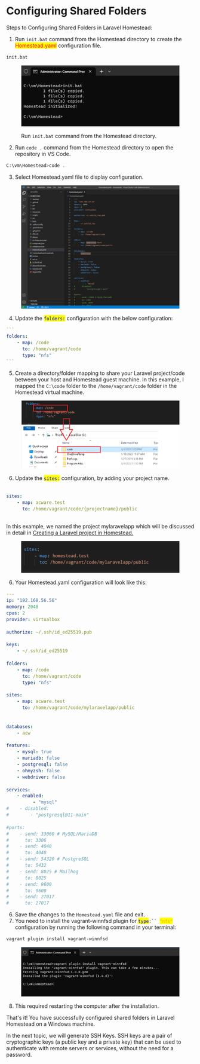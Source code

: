 # Configuring Shared Folders

Steps to Configuring Shared Folders in Laravel Homestead:

1. Run `init.bat` command from the Homestead directory to create the <mark style="color:red;">Homestead.yaml</mark> configuration file.

```bash
init.bat
```

<figure><img src="../.gitbook/assets/image (5) (2).png" alt=""><figcaption><p>Run <code>init.bat</code> command from the Homestead directory.</p></figcaption></figure>

2. Run `code .` command from the Homestead directory to open the repository in VS Code.

```powershell
C:\vm\Homestead>code .
```

3. Select Homestead.yaml file to display configuration.

<figure><img src="../.gitbook/assets/image (22).png" alt=""><figcaption></figcaption></figure>

4. Update the <mark style="color:blue;">`folders:`</mark> configuration with the below configuration:

````yaml
```
folders:
    - map: /code
      to: /home/vagrant/code
      type: "nfs"
```
````

5. Create a directory/folder mapping to share your Laravel project/code between your host and Homestead guest machine. In this example, I mapped the `C:\code` folder to the `/home/vagrant/code` folder in the Homestead virtual machine.

<figure><img src="../.gitbook/assets/image (14).png" alt=""><figcaption></figcaption></figure>

6. Update the <mark style="color:blue;">`sites:`</mark> configuration, by adding your project name.

```yaml

sites:
    - map: acware.test
      to: /home/vagrant/code/{projectname}/public 
      
```

In this example, we named the project mylaravelapp which will be discussed in detail in [Creating a Laravel project in Homestead. ](creating-a-laravel-project-in-homestead..md)

<figure><img src="../.gitbook/assets/image.png" alt=""><figcaption></figcaption></figure>

6. Your Homestead.yaml configuration will look like this:

```yaml
---
ip: "192.168.56.56"
memory: 2048
cpus: 2
provider: virtualbox

authorize: ~/.ssh/id_ed25519.pub

keys:
    - ~/.ssh/id_ed25519

folders:
    - map: /code
      to: /home/vagrant/code
      type: "nfs"

sites:
    - map: acware.test
      to: /home/vagrant/code/mylaravelapp/public 
    

databases:
    - acw

features:
    - mysql: true
    - mariadb: false
    - postgresql: false
    - ohmyzsh: false
    - webdriver: false

services:
    - enabled:
          - "mysql"
#    - disabled:
#        - "postgresql@11-main"

#ports:
#    - send: 33060 # MySQL/MariaDB
#      to: 3306
#    - send: 4040
#      to: 4040
#    - send: 54320 # PostgreSQL
#      to: 5432
#    - send: 8025 # Mailhog
#      to: 8025
#    - send: 9600
#      to: 9600
#    - send: 27017
#      to: 27017

```

6. Save the changes to the `Homestead.yaml` file and exit.
7. You need to install the vagrant-winnfsd plugin for <mark style="color:blue;">`type`</mark>`:`` `<mark style="color:orange;">`"nfs"`</mark> configuration by running the following command in your terminal:

```powershell
vagrant plugin install vagrant-winnfsd
```

<figure><img src="../.gitbook/assets/image (35).png" alt=""><figcaption></figcaption></figure>

8. This required restarting the computer after the installation.



That's it! You have successfully configured shared folders in Laravel Homestead on a Windows machine.

In the next topic, we will generate SSH Keys. SSH keys are a pair of cryptographic keys (a public key and a private key) that can be used to authenticate with remote servers or services, without the need for a password.

